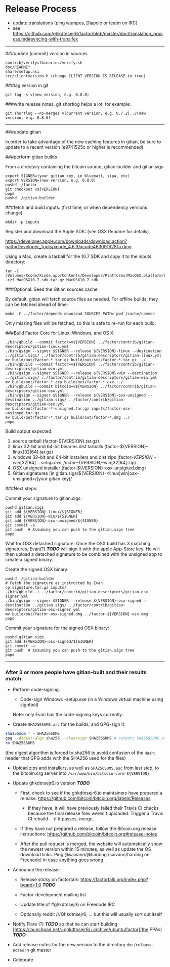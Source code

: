 Release Process
====================

* update translations (ping wumpus, Diapolo or tcatm on IRC)
* see https://github.com/ghkdtnsejr6/factor/blob/master/doc/translation_process.md#syncing-with-transifex

* * *

###update (commit) version in sources

	contrib/verifysfbinaries/verify.sh
	doc/README*
	share/setup.nsi
	src/clientversion.h (change CLIENT_VERSION_IS_RELEASE to true)

###tag version in git

	git tag -s v(new version, e.g. 0.8.0)

###write release notes. git shortlog helps a lot, for example:

	git shortlog --no-merges v(current version, e.g. 0.7.2)..v(new version, e.g. 0.8.0)

* * *

###update gitian

 In order to take advantage of the new caching features in gitian, be sure to update to a recent version (e9741525c or higher is recommended)

###perform gitian builds

 From a directory containing the bitcoin source, gitian-builder and gitian.sigs

	export SIGNER=(your gitian key, ie bluematt, sipa, etc)
	export VERSION=(new version, e.g. 0.8.0)
	pushd ./factor
	git checkout v${VERSION}
	popd
	pushd ./gitian-builder

###fetch and build inputs: (first time, or when dependency versions change)
 
	mkdir -p inputs

 Register and download the Apple SDK: (see OSX Readme for details)
 
 https://developer.apple.com/downloads/download.action?path=Developer_Tools/xcode_4.6.3/xcode4630916281a.dmg
 
 Using a Mac, create a tarball for the 10.7 SDK and copy it to the inputs directory:
 
	tar -C /Volumes/Xcode/Xcode.app/Contents/Developer/Platforms/MacOSX.platform/Developer/SDKs/ -czf MacOSX10.7.sdk.tar.gz MacOSX10.7.sdk

###Optional: Seed the Gitian sources cache

  By default, gitian will fetch source files as needed. For offline builds, they can be fetched ahead of time:

	make -C ../factor/depends download SOURCES_PATH=`pwd`/cache/common

  Only missing files will be fetched, so this is safe to re-run for each build.

###Build Factor Core for Linux, Windows, and OS X:

	./bin/gbuild --commit factor=v${VERSION} ../factor/contrib/gitian-descriptors/gitian-linux.yml
	./bin/gsign --signer $SIGNER --release ${VERSION}-linux --destination ../gitian.sigs/ ../factor/contrib/gitian-descriptors/gitian-linux.yml
	mv build/out/factor-*.tar.gz build/out/src/factor-*.tar.gz ../
	./bin/gbuild --commit factor=v${VERSION} ../factor/contrib/gitian-descriptors/gitian-win.yml
	./bin/gsign --signer $SIGNER --release ${VERSION}-win --destination ../gitian.sigs/ ../factor/contrib/gitian-descriptors/gitian-win.yml
	mv build/out/factor-*.zip build/out/factor-*.exe ../
	./bin/gbuild --commit bitcoin=v${VERSION} ../factor/contrib/gitian-descriptors/gitian-osx.yml
	./bin/gsign --signer $SIGNER --release ${VERSION}-osx-unsigned --destination ../gitian.sigs/ ../factor/contrib/gitian-descriptors/gitian-osx.yml
	mv build/out/factor-*-unsigned.tar.gz inputs/factor-osx-unsigned.tar.gz
	mv build/out/factor-*.tar.gz build/out/factor-*.dmg ../
	popd
  Build output expected:

  1. source tarball (factor-${VERSION}.tar.gz)
  2. linux 32-bit and 64-bit binaries dist tarballs (factor-${VERSION}-linux[32|64].tar.gz)
  3. windows 32-bit and 64-bit installers and dist zips (factor-${VERSION}-win[32|64]-setup.exe, factor-${VERSION}-win[32|64].zip)
  4. OSX unsigned installer (factor-${VERSION}-osx-unsigned.dmg)
  5. Gitian signatures (in gitian.sigs/${VERSION}-<linux|win|osx-unsigned>/(your gitian key)/

###Next steps:

Commit your signature to gitian.sigs:

	pushd gitian.sigs
	git add ${VERSION}-linux/${SIGNER}
	git add ${VERSION}-win/${SIGNER}
	git add ${VERSION}-osx-unsigned/${SIGNER}
	git commit -a
	git push  # Assuming you can push to the gitian.sigs tree
	popd

  Wait for OSX detached signature:
	Once the OSX build has 3 matching signatures, Evan(?) ***TODO*** will sign it with the apple App-Store key.
	He will then upload a detached signature to be combined with the unsigned app to create a signed binary.

  Create the signed OSX binary:

	pushd ./gitian-builder
	# Fetch the signature as instructed by Evan
	cp signature.tar.gz inputs/
	./bin/gbuild -i ../factor/contrib/gitian-descriptors/gitian-osx-signer.yml
	./bin/gsign --signer $SIGNER --release ${VERSION}-osx-signed --destination ../gitian.sigs/ ../factor/contrib/gitian-descriptors/gitian-osx-signer.yml
	mv build/out/factor-osx-signed.dmg ../factor-${VERSION}-osx.dmg
	popd

Commit your signature for the signed OSX binary:

	pushd gitian.sigs
	git add ${VERSION}-osx-signed/${SIGNER}
	git commit -a
	git push  # Assuming you can push to the gitian.sigs tree
	popd

-------------------------------------------------------------------------

### After 3 or more people have gitian-built and their results match:

- Perform code-signing.

    - Code-sign Windows -setup.exe (in a Windows virtual machine using signtool)

  Note: only Evan has the code-signing keys currently.

- Create `SHA256SUMS.asc` for the builds, and GPG-sign it:
```bash
sha256sum * > SHA256SUMS
gpg --digest-algo sha256 --clearsign SHA256SUMS # outputs SHA256SUMS.asc
rm SHA256SUMS
```
(the digest algorithm is forced to sha256 to avoid confusion of the `Hash:` header that GPG adds with the SHA256 used for the files)

- Upload zips and installers, as well as `SHA256SUMS.asc` from last step, to the bitcoin.org server
  into `/var/www/bin/bitcoin-core-${VERSION}`

- Update ghkdtnsejr6.io version ***TODO***

  - First, check to see if the ghkdtnsejr6.io maintainers have prepared a
    release: https://github.com/bitcoin/bitcoin.org/labels/Releases

      - If they have, it will have previously failed their Travis CI
        checks because the final release files weren't uploaded.
        Trigger a Travis CI rebuild---if it passes, merge.

  - If they have not prepared a release, follow the Bitcoin.org release
    instructions: https://github.com/bitcoin/bitcoin.org#release-notes

  - After the pull request is merged, the website will automatically show the newest version within 15 minutes, as well
    as update the OS download links. Ping @saivann/@harding (saivann/harding on Freenode) in case anything goes wrong

- Announce the release:

  - Release sticky on factortalk: https://factortalk.org/index.php?board=1.0 ***TODO***

  - Factor-development mailing list

  - Update title of #ghkdtnsejr6 on Freenode IRC

  - Optionally reddit /r/Ghkdtnsejr6, ... but this will usually sort out itself

- Notify Flare (?) ***TODO*** so that he can start building [https://launchpad.net/~ghkdtnsejr6/+archive/ubuntu/factor](the PPAs) ***TODO***

- Add release notes for the new version to the directory `doc/release-notes` in git master

- Celebrate
